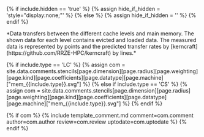 {% if include.hidden == 'true' %}
	{% assign hide_if_hidden = 'style="display:none;"' %}
{% else %}
	{% assign hide_if_hidden = '' %}
{% endif %}
<div  markdown="1" class="memory" id="mem_{{include.type}}" {{hide_if_hidden}} >
<object data="./memory_{{include.type}}.svg" type="image/svg+xml"></object>
*Data transfers between the different cache levels and main memory. The shown data for each level contains evicted and loaded data. The measured data is represented by points and the predicted transfer rates by [kerncraft](https://github.com/RRZE-HPC/kerncraft) by lines.*

{% if include.type == 'LC' %}
	{% assign com = site.data.comments.stencils[page.dimension][page.radius][page.weighting][page.kind][page.coefficients][page.datatype][page.machine]["mem_{{include.type}}.svg"] %}
{% else if include.type == 'CS' %}
	{% assign com = site.data.comments.stencils[page.dimension][page.radius][page.weighting][page.kind][page.coefficients][page.datatype][page.machine]["mem_{{include.type}}.svg"] %}
{% endif %}

{% if com %}
{% include template_comment.md comment=com.comment author=com.author review=com.review uptodate=com.uptodate %}
{% endif %}
</div>
